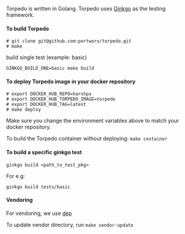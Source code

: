 Torpedo is written in Golang.
Torpedo uses [Ginkgo](https://github.com/onsi/ginkgo) as the testing framework.

#### To build Torpedo
```
# git clone git@github.com:portworx/torpedo.git
# make
```

build single test (example: basic)
```
GINKGO_BUILD_ONE=basic make build
```

#### To deploy Torpedo image in your docker repository
```
# export DOCKER_HUB_REPO=harshpx
# export DOCKER_HUB_TORPEDO_IMAGE=torpedo
# export DOCKER_HUB_TAG=latest
# make deploy
```

Make sure you change the environment variables above to match your docker repository.

To build the Torpedo container without deploying: `make container`


#### To build a specific ginkgo test

```
ginkgo build <path_to_test_pkg>
```

For e.g:
```
ginkgo build tests/basic
```

#### Vendoring

For vendoring, we use [dep](https://golang.github.io/dep/)

To update vendor directory, run `make vendor-update`
